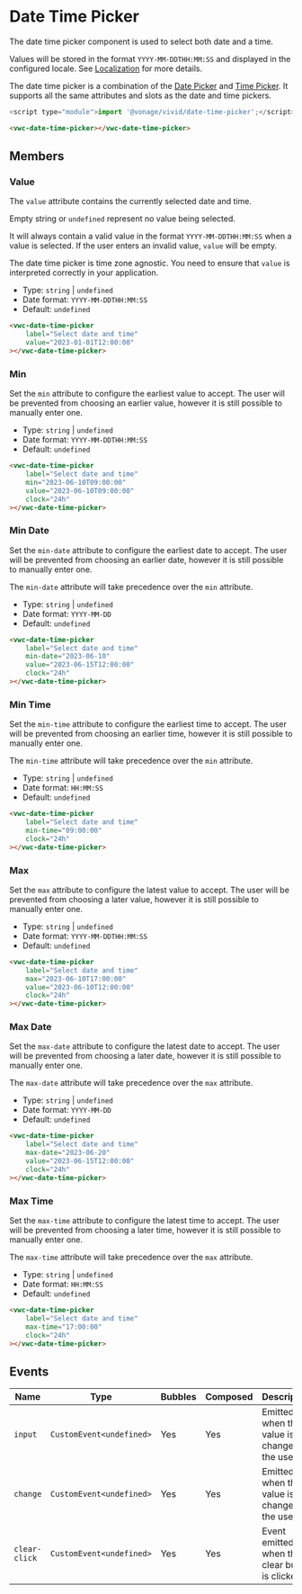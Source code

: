 # Date Time Picker

The date time picker component is used to select both date and a time.

Values will be stored in the format `YYYY-MM-DDTHH:MM:SS` and displayed in the configured locale. See [Localization](/guides/localization/) for more details.

The date time picker is a combination of the [Date Picker](/components/date-picker/) and [Time Picker](/components/time-picker/). It supports all the same attributes and slots as the date and time pickers.

```js
<script type="module">import '@vonage/vivid/date-time-picker';</script>
```

```html preview locale-switcher 460px
<vwc-date-time-picker></vwc-date-time-picker>
```

## Members

### Value

The `value` attribute contains the currently selected date and time.

Empty string or `undefined` represent no value being selected.

It will always contain a valid value in the format `YYYY-MM-DDTHH:MM:SS` when a value is selected. If the user enters an invalid value, `value` will be empty.

The date time picker is time zone agnostic. You need to ensure that `value` is interpreted correctly in your application.

- Type: `string` | `undefined`
- Date format: `YYYY-MM-DDTHH:MM:SS`
- Default: `undefined`

```html preview locale-switcher 460px
<vwc-date-time-picker
	label="Select date and time"
	value="2023-01-01T12:00:00"
></vwc-date-time-picker>
```

### Min

Set the `min` attribute to configure the earliest value to accept. The user will be prevented from choosing an earlier value, however it is still possible to manually enter one.

- Type: `string` | `undefined`
- Date format: `YYYY-MM-DDTHH:MM:SS`
- Default: `undefined`

```html preview locale-switcher 460px
<vwc-date-time-picker
	label="Select date and time"
	min="2023-06-10T09:00:00"
	value="2023-06-10T09:00:00"
	clock="24h"
></vwc-date-time-picker>
```

### Min Date

Set the `min-date` attribute to configure the earliest date to accept. The user will be prevented from choosing an earlier date, however it is still possible to manually enter one.

The `min-date` attribute will take precedence over the `min` attribute.

- Type: `string` | `undefined`
- Date format: `YYYY-MM-DD`
- Default: `undefined`

```html preview locale-switcher 460px
<vwc-date-time-picker
	label="Select date and time"
	min-date="2023-06-10"
	value="2023-06-15T12:00:00"
	clock="24h"
></vwc-date-time-picker>
```

### Min Time

Set the `min-time` attribute to configure the earliest time to accept. The user will be prevented from choosing an earlier time, however it is still possible to manually enter one.

The `min-time` attribute will take precedence over the `min` attribute.

- Type: `string` | `undefined`
- Date format: `HH:MM:SS`
- Default: `undefined`

```html preview locale-switcher 460px
<vwc-date-time-picker
	label="Select date and time"
	min-time="09:00:00"
	clock="24h"
></vwc-date-time-picker>
```

### Max

Set the `max` attribute to configure the latest value to accept. The user will be prevented from choosing a later value, however it is still possible to manually enter one.

- Type: `string` | `undefined`
- Date format: `YYYY-MM-DDTHH:MM:SS`
- Default: `undefined`

```html preview locale-switcher 460px
<vwc-date-time-picker
	label="Select date and time"
	max="2023-06-10T17:00:00"
	value="2023-06-10T12:00:00"
	clock="24h"
></vwc-date-time-picker>
```

### Max Date

Set the `max-date` attribute to configure the latest date to accept. The user will be prevented from choosing a later date, however it is still possible to manually enter one.

The `max-date` attribute will take precedence over the `max` attribute.

- Type: `string` | `undefined`
- Date format: `YYYY-MM-DD`
- Default: `undefined`

```html preview locale-switcher 460px
<vwc-date-time-picker
	label="Select date and time"
	max-date="2023-06-20"
	value="2023-06-15T12:00:00"
	clock="24h"
></vwc-date-time-picker>
```

### Max Time

Set the `max-time` attribute to configure the latest time to accept. The user will be prevented from choosing a later time, however it is still possible to manually enter one.

The `max-time` attribute will take precedence over the `max` attribute.

- Type: `string` | `undefined`
- Date format: `HH:MM:SS`
- Default: `undefined`

```html preview locale-switcher 460px
<vwc-date-time-picker
	label="Select date and time"
	max-time="17:00:00"
	clock="24h"
></vwc-date-time-picker>
```

## Events

<div class="table-wrapper">

| Name          | Type                      | Bubbles | Composed | Description                                     |
| ------------- | ------------------------- | ------- | -------- | ----------------------------------------------- |
| `input`       | `CustomEvent<undefined>`  | Yes     | Yes      | Emitted when the value is changed by the user.  |
| `change`      | `CustomEvent<undefined>`  | Yes     | Yes      | Emitted when the value is changed by the user.  |
| `clear-click` | `CustomEvent<undefined> ` | Yes     | Yes      | Event emitted when the clear button is clicked. |

</div>
